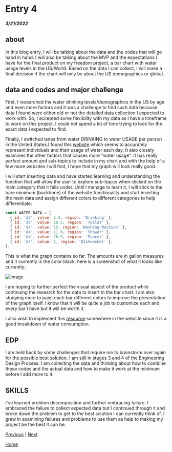 # Entry 4
##### 3/21/2022

## about
In this blog entry, I will be talking about the data and the codes that will go hand in hand. I will also be talking about the MVP and the expectations I have for the final product on my freedom project, a bar chart with water usage levels in the US/World. Based on the data I can collect, I will make a final decision if the chart will only be about the US demographics or global.

## data and codes and major challenge
First, I researched the water drinking levels/demographics in the US by age and even more factors and it was a challenge to find such data because data I found were either old or not the detailed data collection I expected to work with. So, I accepted some flexibility with my data as I have a timeframe to work on this project. I could not spend a lot of time trying to look for the exact data I expected to find.

Finally, I switched lanes from water DRINKING to water USAGE per person in the United States.I found this [website](https://www.aquasana.com/info/average-water-usage-in-the-united-states-pd.html) which seems to accurately represent individuals and their usage of water each day. It also closely examines the other factors that causes more "water usage". It has really perfect amount and sub-topics to include in my chart and with the help of a few more websites I will find, I hope that my graph will look really good.

I will start inserting data and have started learning and understanding the function that will allow the user to explore sub-topics when clicked on the main category that it falls under. Until I manage to learn it, I will stick to the bare minimum (backbone) of the website functionality and start inserting the main data and assign different colors to different categories to help differentiate.

```js
const WATER_DATA = [
  { id: 'd2', value: 2.5, region: 'Drinking' },
  { id: 'd3', value: 18.5, region: 'Toilet' },
  { id: 'd4', value: 15, region: 'Washing Machine' },
  { id: 'd4', value: 11.6, region: 'Shower' },
  { id: 'd4', value: 10.9, region: 'Faucet' },
  { id: 'd4', value: 1, region: 'Dishwasher' },
];
```

This is what the graph contains so far. The amounts are in gallon measures and it currently is the color black. here is a screenshot of what it looks like currently:

![image](https://user-images.githubusercontent.com/73483036/159402305-cd1a81b0-0550-4bd1-92af-d063faff3ffd.png)

I am hoping to further perfect the visual aspect of the product while continuing the research for the data to insert in the bar chart. I am also studying more to paint each bar different colors to improve the presentation of the graph itself. I know that it will be quite a job to customize each and every bar I have but it will be worth it.

I also wish to implement this [resource](https://water.phila.gov/pool/files/home-water-use-ig5.pdf) somewhere in the website since it is a good breakdown of water consumption.

## EDP
I am held back by some challenges that require me to brainstorm over again for the possible best solution. I am still in stages 3 and 4 of the Engineering Design Process. I am collecting the data and thinking about how to combine these codes and the actual data and how to make it work at the minimum before I add more to it.

## SKILLS
I've learned problem decomposition and further embracing failure. I embraced the failure to collect expected data but I continued through it and broke down the problem to get to the best solution I can currently think of. I grew in examining failures and problems to use them as help to making my project be the best it can be.

[Previous](entry03.md) | [Next](entry05.md)

[Home](../README.md)
